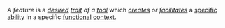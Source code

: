 *A feature* is a *[desired](https://github.com/gcassel/Modular-Organization-Terminology/blob/master/terms/goal.md) [trait](https://github.com/gcassel/Modular-Organization-Terminology/blob/master/terms/trait.md) of a [tool](https://github.com/gcassel/Modular-Organization-Terminology/blob/master/terms/tool.md)* which *[creates](https://github.com/gcassel/Modular-Organization-Terminology/blob/master/terms/create.md) or [facilitates](https://github.com/gcassel/Modular-Organization-Terminology/blob/master/terms/facilitate.md)* a [specific](https://github.com/gcassel/Modular-Organization-Terminology/blob/master/terms/specific.md) [ability](https://github.com/gcassel/Modular-Organization-Terminology/blob/master/terms/ability.md) in a specific [functional](https://github.com/gcassel/Modular-Organization-Terminology/blob/master/terms/function.md) [context](https://github.com/gcassel/Modular-Organization-Terminology/blob/master/terms/context.md).
